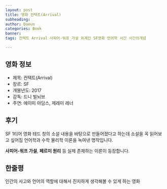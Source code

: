 ```yaml
---
layout: post
title: 영화 컨택트(Arrival)
subheading: 
author: Daeun
categories: Book
banner:
tags: 컨택트 Arrival 사피어-워프_가설 외계인 SF영화 언어학 시간 시간의개념

---
```


## 영화 정보
- 제목: 컨택트(Arrival)
- 장르: SF
- 개봉년도: 2017
- 감독: 드니 빌뇌브
- 주연: 에이미 아담스, 제레미 레너

## 후기
SF 1티어 영화
테드 창의 소설 내용을 바탕으로 만들어졌다고 하는데 소설을 꼭 읽어보고 싶어짐
언어학과 수학 물리학 이론을 녹여낸 명작입니다. 

**사피어-워프 가설**, **페르미 원리** 등 실제 존재하는 이론이 등장합니다.

## 한줄평
인간의 사고와 언어의 역할에 대해서 진지하게 생각해볼 수 있게 하는 영화